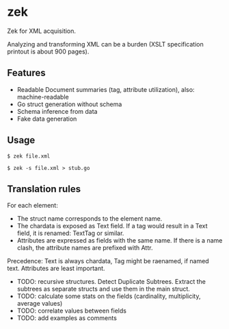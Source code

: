zek
===

Zek for XML acquisition.

Analyzing and transforming XML can be a burden (XSLT specification printout is about 900 pages).

Features
--------

* Readable Document summaries (tag, attribute utilization), also: machine-readable
* Go struct generation without schema
* Schema inference from data
* Fake data generation

Usage
-----

```shell
$ zek file.xml
```

```
$ zek -s file.xml > stub.go
```

Translation rules
-----------------

For each element:

* The struct name corresponds to the element name.
* The chardata is exposed as Text field. If a tag would result in a Text field,
  it is renamed: TextTag or similar.
* Attributes are expressed as fields with the same name. If there is a name
  clash, the attribute names are prefixed with Attr.

Precedence: Text is always chardata, Tag might be raenamed, if named text.
Attributes are least important.

* TODO: recursive structures. Detect Duplicate Subtrees. Extract the subtrees as
  separate structs and use them in the main struct.
* TODO: calculate some stats on the fields (cardinality, multiplicity, average values)
* TODO: correlate values between fields
* TODO: add examples as comments
